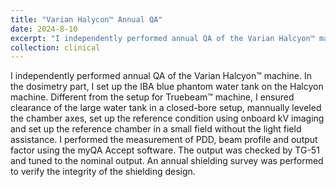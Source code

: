 ```yaml
---
title: "Varian Halycon™ Annual QA"
date: 2024-8-10
excerpt: "I independently performed annual QA of the Varian Halcyon™ machine. In the dosimetry part, I set up the IBA blue phantom water tank on the Halcyon machine. The challenges include a closed-bore setup and imaging setup without lasers and field light. Please click the title to know more about my effort!"
collection: clinical
---
```


I independently performed annual QA of the Varian Halcyon™ machine. In the dosimetry part, I set up the IBA blue phantom water tank on the Halcyon machine. Different from the setup for Truebeam™ machine, I ensured clearance of the large water tank in a closed-bore setup, mannually leveled the chamber axes, set up the reference condition using onboard kV imaging and set up the reference chamber in a small field without the light field assistance. I performed the measurement of PDD, beam profile and output factor using the myQA Accept software. The output was checked by TG-51 and tuned to the nominal output. An annual shielding survey was performed to verify the integrity of the shielding design.
